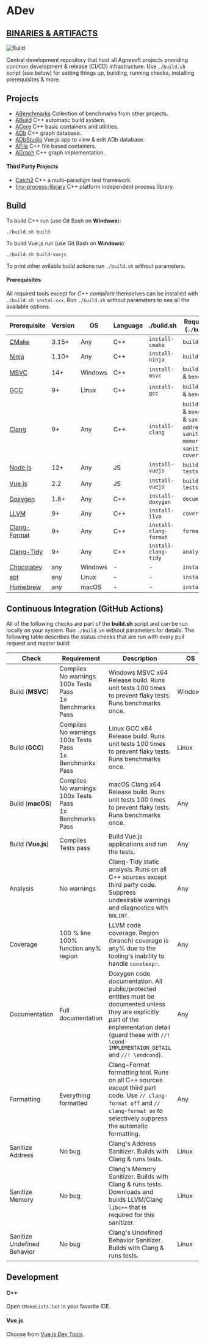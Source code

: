 # ADev

## [BINARIES & ARTIFACTS](https://github.com/Agnesoft/ADev/actions?query=branch%3Amaster)

![Build](https://github.com/Agnesoft/ADev/workflows/ADev/badge.svg)

Central development repository that host all Agnesoft projects providing common development & release (CI/CD) infrastructure. Use `./build.sh` script (see below) for setting things up, building, running checks, installing prerequisites & more.

## Projects

- [ABenchmarks](projects/ABenchmarks/README.md) Collection of benchmarks from other projects.
- [ABuild](projects/ABuild/README.md) C++ automatic build system.
- [ACore](projects/ACore/README.md) C++ basic containers and utilities.
- [ADb](projects/ADb/README.md) C++ graph database.
- [ADbStudio](projects/ADbStudio/README.md) Vue.js app to view & edit ADb database.
- [AFile](projects/AFile/README.md) C++ file based containers.
- [AGraph](proejcts/AFile/README.md) C++ graph implementation.

#### Third Party Projects

- [Catch2](https://github.com/catchorg/Catch2) C++ a multi-paradigm test framework.
- [tiny-process-library](https://gitlab.com/eidheim/tiny-process-library) C++ platform independent process library.

## Build

To build C++ run (use Git Bash on **Windows**):

```
./build.sh build
```

To build Vue.js run (use Git Bash on **Windows**):

```
./build.sh build-vuejs
```

To print other avilable build actions run `./build.sh` without parameters.

#### Prerequisites

All required tools except for _C++ compilers_ themselves can be installed with `./build.sh instal-xxx`. Run `./build.sh` without parameters to see all the available options.

| Prerequisite                                                         | Version | OS      | Language | ./build.sh             | Required For (`./build.sh`)                                                                            |
| -------------------------------------------------------------------- | ------- | ------- | -------- | ---------------------- | ------------------------------------------------------------------------------------------------------ |
| [CMake](https://cmake.org/)                                          | 3.15+   | Any     | C++      | `install-cmake`        | `build`                                                                                                |
| [Ninja](https://ninja-build.org/)                                    | 1.10+   | Any     | C++      | `install-ninja`        | `build`                                                                                                |
| [MSVC](https://visualstudio.microsoft.com/cs/vs/features/cplusplus/) | 14+     | Windows | C++      | `install-msvc`         | `build` & `tests` & `benchmarks`                                                                       |
| [GCC](https://gcc.gnu.org/)                                          | 9+      | Linux   | C++      | `install-gcc`          | `build` & `tests` & `benchmarks`                                                                       |
| [Clang](https://clang.llvm.org/)                                     | 9+      | Any     | C++      | `install-clang`        | `build` & `tests` & `benchmarks` & `sanitize-address` & `sanitize-memory` & `sanitize-ub` & `coverage` |
| [Node.js](https://nodejs.org/)                                       | 12+     | Any     | JS       | `install-vuejs`        | `build-vuejs` & `tests-vuejs`                                                                          |
| [Vue.js](https://vuejs.org/)                                         | 2.2     | Any     | JS       | `install-vuejs`        | `build-vuejs` & `tests-vuejs`                                                                          |
| [Doxygen](https://www.doxygen.nl/index.html)                         | 1.8+    | Any     | C++      | `install-doxygen`      | `documentation`                                                                                        |
| [LLVM](https://www.llvm.org)                                         | 9+      | Any     | C++      | `install-llvm`         | `coverage`                                                                                             |
| [Clang-Format](https://clang.llvm.org/docs/ClangFormat.html)         | 9+      | Any     | C++      | `install-clang-format` | `formatting`                                                                                           |
| [Clang-Tidy](https://clang.llvm.org/extra/clang-tidy/)               | 9+      | Any     | C++      | `install-clang-tidy`   | `analysis`                                                                                             |
| [Chocolatey](https://chocolatey.org/)                                | any     | Windows | -        | -                      | `install-xxx`                                                                                          |
| [apt](<https://en.wikipedia.org/wiki/APT_(software)>)                | any     | Linux   | -        | -                      | `install-xxx`                                                                                          |
| [Homebrew](https://brew.sh/)                                         | any     | macOS   | -        | -                      | `install-xxx`                                                                                          |

## Continuous Integration (GitHub Actions)

All of the following checks are part of the **build.sh** script and can be run locally on your system. Run `./build.sh` without parameters for details. The following table describes the status checks that are run with every pull request and master build:

| Check                       | Requirement                                                               | Description                                                                                                                                                                                                       | OS      | `build.sh`                               | Link                                                                 |
| --------------------------- | ------------------------------------------------------------------------- | ----------------------------------------------------------------------------------------------------------------------------------------------------------------------------------------------------------------- | ------- | ---------------------------------------- | -------------------------------------------------------------------- |
| Build (**MSVC**)            | Compiles <br/> No warnings <br/> 100x Tests Pass <br/> 1x Benchmarks Pass | Windows MSVC x64 Release build. Runs unit tests 100 times to prevent flaky tests. Runs benchmarks once.                                                                                                           | Windows | `build` <br/> `tests` <br/> `benchmarks` | [MSVC](https://visualstudio.microsoft.com/cs/vs/features/cplusplus/) |
| Build (**GCC**)             | Compiles <br/> No warnings <br/> 100x Tests Pass <br/> 1x Benchmarks Pass | Linux GCC x64 Release build. Runs unit tests 100 times to prevent flaky tests. Runs benchmarks once.                                                                                                              | Linux   | `build` <br/> `tests` <br/> `benchmarks` | [GCC](https://gcc.gnu.org/)                                          |
| Build (**macOS**)           | Compiles <br/> No warnings <br/> 100x Tests Pass <br/> 1x Benchmarks Pass | macOS Clang x64 Release build. Runs unit tests 100 times to prevent flaky tests. Runs benchmarks once.                                                                                                            | Any     | `build` <br/> `tests` <br/> `benchmarks` | [Clang](https://clang.llvm.org/)                                     |
| Build (**Vue.js**)          | Compiles <br/> Tests pass                                                 | Build Vue.js applications and run the tests.                                                                                                                                                                      | Any     | `build-vuejs` <br/> `tests-vuejs`        | [Vue.js](https://vuejs.org/)                                         |
| Analysis                    | No warnings                                                               | Clang-Tidy static analysis. Runs on all C++ sources except third party code. Suppress undesirable warnings and diagnostics with `NOLINT`.                                                                         | Any     | `analysis`                               | [Clang-Tidy](https://clang.llvm.org/extra/clang-tidy/)               |
| Coverage                    | 100 % line <br/> 100% function any% region                                | LLVM code coverage. Region (branch) coverage is any% due to the tooling's inability to handle `constexpr`.                                                                                                        | Any     | `coverage`                               | [LLVM Cov](https://clang.llvm.org/docs/SourceBasedCodeCoverage.html) |
| Documentation               | Full documentation                                                        | Doxygen code documentation. All public/protected entities must be documented unless they are explicitly part of the implementation detail (guard these with `//! \cond IMPLEMENTAION_DETAIL` and `//! \endcond`). | Any     | `documentation`                          | [Doxygen](https://www.doxygen.nl/index.html)                         |
| Formatting                  | Everything formatted                                                      | Clang-Format formatting tool. Runs on all C++ sources except third part code. Use `// clang-format off` and `// clang-format on` to selectively suppress the automatic formatting.                                | Any     | `formatting`                             | [Clang-Format](https://clang.llvm.org/docs/ClangFormat.html)         |
| Sanitize Address            | No bug                                                                    | Clang's Address Sanitizer. Builds with Clang & runs tests.                                                                                                                                                        | Linux   | `sanitize-address`                       | [ASAN](https://clang.llvm.org/docs/AddressSanitizer.html)            |
| Sanitize Memory             | No bug                                                                    | Clang's Memory Sanitizer. Builds with Clang & runs tests. Downloads and builds LLVM/Clang `libc++` that is required for this sanitizer.                                                                           | Linux   | `sanitize-memory`                        | [MEMSAN](https://clang.llvm.org/docs/MemorySanitizer.html)           |
| Sanitize Undefined Behavior | No bug                                                                    | Clang's Undefined Behavior Sanitizer. Builds with Clang & runs tests.                                                                                                                                             | Linux   | `sanitize-ub`                            | [UBSAN](https://clang.llvm.org/docs/UndefinedBehaviorSanitizer.html) |

## Development

#### C++

Open `CMakeLists.txt` in your favorite IDE.

#### Vue.js

Choose from [Vue.js Dev Tools](https://vuejs.org/v2/guide/installation.html).
